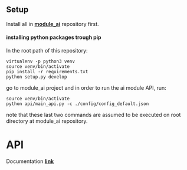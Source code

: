 ## Setup

Install all in __[module_ai](https://github.com/astng/module_ai)__ repository first.


#### installing python packages trough pip

In the root path of this repository:
	
	virtualenv -p python3 venv
	source venv/bin/activate
	pip install -r requirements.txt
	python setup.py develop

go to module_ai project and in order to run the ai module API, run:

	source venv/bin/activate
	python api/main_api.py -c ./config/config_default.json

note that these last two commands are assumed to be executed on root directory at module_ai repository.

# API

Documentation __[link](https://github.com/astng/module_ai/wiki/Module-AI-API-Documentation)__
